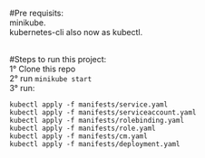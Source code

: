 #Pre requisits: <br>
minikube. <br>
kubernetes-cli also now as kubectl. <br>
<br>

#Steps to run this project: <br>
1° Clone this repo <br>
2° run `minikube start` <br>
3° run:
```
kubectl apply -f manifests/service.yaml
kubectl apply -f manifests/serviceaccount.yaml
kubectl apply -f manifests/rolebinding.yaml
kubectl apply -f manifests/role.yaml
kubectl apply -f manifests/cm.yaml
kubectl apply -f manifests/deployment.yaml
```